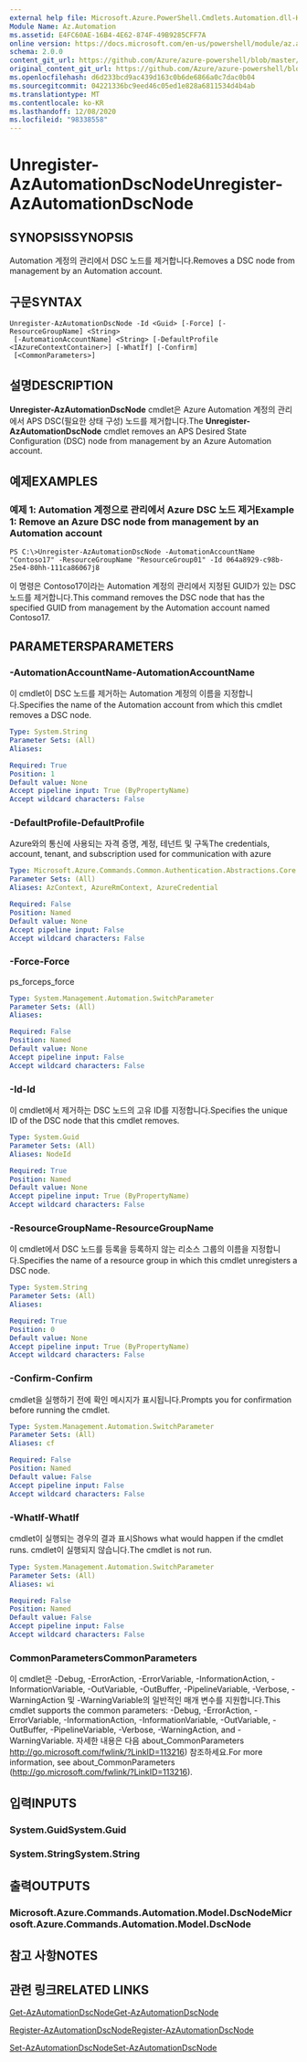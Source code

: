 ```yaml
---
external help file: Microsoft.Azure.PowerShell.Cmdlets.Automation.dll-Help.xml
Module Name: Az.Automation
ms.assetid: E4FC60AE-16B4-4E62-874F-49B9285CFF7A
online version: https://docs.microsoft.com/en-us/powershell/module/az.automation/unregister-azautomationdscnode
schema: 2.0.0
content_git_url: https://github.com/Azure/azure-powershell/blob/master/src/Automation/Automation/help/Unregister-AzAutomationDscNode.md
original_content_git_url: https://github.com/Azure/azure-powershell/blob/master/src/Automation/Automation/help/Unregister-AzAutomationDscNode.md
ms.openlocfilehash: d6d233bcd9ac439d163c0b6de6866a0c7dac0b04
ms.sourcegitcommit: 04221336bc9eed46c05ed1e828a6811534d4b4ab
ms.translationtype: MT
ms.contentlocale: ko-KR
ms.lasthandoff: 12/08/2020
ms.locfileid: "98338558"
---
```

# <span data-ttu-id="04567-101">Unregister-AzAutomationDscNode</span><span class="sxs-lookup"><span data-stu-id="04567-101">Unregister-AzAutomationDscNode</span></span>

## <span data-ttu-id="04567-102">SYNOPSIS</span><span class="sxs-lookup"><span data-stu-id="04567-102">SYNOPSIS</span></span>
<span data-ttu-id="04567-103">Automation 계정의 관리에서 DSC 노드를 제거합니다.</span><span class="sxs-lookup"><span data-stu-id="04567-103">Removes a DSC node from management by an Automation account.</span></span>

## <span data-ttu-id="04567-104">구문</span><span class="sxs-lookup"><span data-stu-id="04567-104">SYNTAX</span></span>

```
Unregister-AzAutomationDscNode -Id <Guid> [-Force] [-ResourceGroupName] <String>
 [-AutomationAccountName] <String> [-DefaultProfile <IAzureContextContainer>] [-WhatIf] [-Confirm]
 [<CommonParameters>]
```

## <span data-ttu-id="04567-105">설명</span><span class="sxs-lookup"><span data-stu-id="04567-105">DESCRIPTION</span></span>
<span data-ttu-id="04567-106">**Unregister-AzAutomationDscNode** cmdlet은 Azure Automation 계정의 관리에서 APS DSC(필요한 상태 구성) 노드를 제거합니다.</span><span class="sxs-lookup"><span data-stu-id="04567-106">The **Unregister-AzAutomationDscNode** cmdlet removes an APS Desired State Configuration (DSC) node from management by an Azure Automation account.</span></span>

## <span data-ttu-id="04567-107">예제</span><span class="sxs-lookup"><span data-stu-id="04567-107">EXAMPLES</span></span>

### <span data-ttu-id="04567-108">예제 1: Automation 계정으로 관리에서 Azure DSC 노드 제거</span><span class="sxs-lookup"><span data-stu-id="04567-108">Example 1: Remove an Azure DSC node from management by an Automation account</span></span>
```
PS C:\>Unregister-AzAutomationDscNode -AutomationAccountName "Contoso17" -ResourceGroupName "ResourceGroup01" -Id 064a8929-c98b-25e4-80hh-111ca86067j8
```

<span data-ttu-id="04567-109">이 명령은 Contoso17이라는 Automation 계정의 관리에서 지정된 GUID가 있는 DSC 노드를 제거합니다.</span><span class="sxs-lookup"><span data-stu-id="04567-109">This command removes the DSC node that has the specified GUID from management by the Automation account named Contoso17.</span></span>

## <span data-ttu-id="04567-110">PARAMETERS</span><span class="sxs-lookup"><span data-stu-id="04567-110">PARAMETERS</span></span>

### <span data-ttu-id="04567-111">-AutomationAccountName</span><span class="sxs-lookup"><span data-stu-id="04567-111">-AutomationAccountName</span></span>
<span data-ttu-id="04567-112">이 cmdlet이 DSC 노드를 제거하는 Automation 계정의 이름을 지정합니다.</span><span class="sxs-lookup"><span data-stu-id="04567-112">Specifies the name of the Automation account from which this cmdlet removes a DSC node.</span></span>

```yaml
Type: System.String
Parameter Sets: (All)
Aliases:

Required: True
Position: 1
Default value: None
Accept pipeline input: True (ByPropertyName)
Accept wildcard characters: False
```

### <span data-ttu-id="04567-113">-DefaultProfile</span><span class="sxs-lookup"><span data-stu-id="04567-113">-DefaultProfile</span></span>
<span data-ttu-id="04567-114">Azure와의 통신에 사용되는 자격 증명, 계정, 테넌트 및 구독</span><span class="sxs-lookup"><span data-stu-id="04567-114">The credentials, account, tenant, and subscription used for communication with azure</span></span>

```yaml
Type: Microsoft.Azure.Commands.Common.Authentication.Abstractions.Core.IAzureContextContainer
Parameter Sets: (All)
Aliases: AzContext, AzureRmContext, AzureCredential

Required: False
Position: Named
Default value: None
Accept pipeline input: False
Accept wildcard characters: False
```

### <span data-ttu-id="04567-115">-Force</span><span class="sxs-lookup"><span data-stu-id="04567-115">-Force</span></span>
<span data-ttu-id="04567-116">ps_force</span><span class="sxs-lookup"><span data-stu-id="04567-116">ps_force</span></span>

```yaml
Type: System.Management.Automation.SwitchParameter
Parameter Sets: (All)
Aliases:

Required: False
Position: Named
Default value: None
Accept pipeline input: False
Accept wildcard characters: False
```

### <span data-ttu-id="04567-117">-Id</span><span class="sxs-lookup"><span data-stu-id="04567-117">-Id</span></span>
<span data-ttu-id="04567-118">이 cmdlet에서 제거하는 DSC 노드의 고유 ID를 지정합니다.</span><span class="sxs-lookup"><span data-stu-id="04567-118">Specifies the unique ID of the DSC node that this cmdlet removes.</span></span>

```yaml
Type: System.Guid
Parameter Sets: (All)
Aliases: NodeId

Required: True
Position: Named
Default value: None
Accept pipeline input: True (ByPropertyName)
Accept wildcard characters: False
```

### <span data-ttu-id="04567-119">-ResourceGroupName</span><span class="sxs-lookup"><span data-stu-id="04567-119">-ResourceGroupName</span></span>
<span data-ttu-id="04567-120">이 cmdlet에서 DSC 노드를 등록을 등록하지 않는 리소스 그룹의 이름을 지정합니다.</span><span class="sxs-lookup"><span data-stu-id="04567-120">Specifies the name of a resource group in which this cmdlet unregisters a DSC node.</span></span>

```yaml
Type: System.String
Parameter Sets: (All)
Aliases:

Required: True
Position: 0
Default value: None
Accept pipeline input: True (ByPropertyName)
Accept wildcard characters: False
```

### <span data-ttu-id="04567-121">-Confirm</span><span class="sxs-lookup"><span data-stu-id="04567-121">-Confirm</span></span>
<span data-ttu-id="04567-122">cmdlet을 실행하기 전에 확인 메시지가 표시됩니다.</span><span class="sxs-lookup"><span data-stu-id="04567-122">Prompts you for confirmation before running the cmdlet.</span></span>

```yaml
Type: System.Management.Automation.SwitchParameter
Parameter Sets: (All)
Aliases: cf

Required: False
Position: Named
Default value: False
Accept pipeline input: False
Accept wildcard characters: False
```

### <span data-ttu-id="04567-123">-WhatIf</span><span class="sxs-lookup"><span data-stu-id="04567-123">-WhatIf</span></span>
<span data-ttu-id="04567-124">cmdlet이 실행되는 경우의 결과 표시</span><span class="sxs-lookup"><span data-stu-id="04567-124">Shows what would happen if the cmdlet runs.</span></span>
<span data-ttu-id="04567-125">cmdlet이 실행되지 않습니다.</span><span class="sxs-lookup"><span data-stu-id="04567-125">The cmdlet is not run.</span></span>

```yaml
Type: System.Management.Automation.SwitchParameter
Parameter Sets: (All)
Aliases: wi

Required: False
Position: Named
Default value: False
Accept pipeline input: False
Accept wildcard characters: False
```

### <span data-ttu-id="04567-126">CommonParameters</span><span class="sxs-lookup"><span data-stu-id="04567-126">CommonParameters</span></span>
<span data-ttu-id="04567-127">이 cmdlet은 -Debug, -ErrorAction, -ErrorVariable, -InformationAction, -InformationVariable, -OutVariable, -OutBuffer, -PipelineVariable, -Verbose, -WarningAction 및 -WarningVariable의 일반적인 매개 변수를 지원합니다.</span><span class="sxs-lookup"><span data-stu-id="04567-127">This cmdlet supports the common parameters: -Debug, -ErrorAction, -ErrorVariable, -InformationAction, -InformationVariable, -OutVariable, -OutBuffer, -PipelineVariable, -Verbose, -WarningAction, and -WarningVariable.</span></span> <span data-ttu-id="04567-128">자세한 내용은 다음 about_CommonParameters http://go.microsoft.com/fwlink/?LinkID=113216) 참조하세요.</span><span class="sxs-lookup"><span data-stu-id="04567-128">For more information, see about_CommonParameters (http://go.microsoft.com/fwlink/?LinkID=113216).</span></span>

## <span data-ttu-id="04567-129">입력</span><span class="sxs-lookup"><span data-stu-id="04567-129">INPUTS</span></span>

### <span data-ttu-id="04567-130">System.Guid</span><span class="sxs-lookup"><span data-stu-id="04567-130">System.Guid</span></span>

### <span data-ttu-id="04567-131">System.String</span><span class="sxs-lookup"><span data-stu-id="04567-131">System.String</span></span>

## <span data-ttu-id="04567-132">출력</span><span class="sxs-lookup"><span data-stu-id="04567-132">OUTPUTS</span></span>

### <span data-ttu-id="04567-133">Microsoft.Azure.Commands.Automation.Model.DscNode</span><span class="sxs-lookup"><span data-stu-id="04567-133">Microsoft.Azure.Commands.Automation.Model.DscNode</span></span>

## <span data-ttu-id="04567-134">참고 사항</span><span class="sxs-lookup"><span data-stu-id="04567-134">NOTES</span></span>

## <span data-ttu-id="04567-135">관련 링크</span><span class="sxs-lookup"><span data-stu-id="04567-135">RELATED LINKS</span></span>

[<span data-ttu-id="04567-136">Get-AzAutomationDscNode</span><span class="sxs-lookup"><span data-stu-id="04567-136">Get-AzAutomationDscNode</span></span>](./Get-AzAutomationDscNode.md)

[<span data-ttu-id="04567-137">Register-AzAutomationDscNode</span><span class="sxs-lookup"><span data-stu-id="04567-137">Register-AzAutomationDscNode</span></span>](./Register-AzAutomationDscNode.md)

[<span data-ttu-id="04567-138">Set-AzAutomationDscNode</span><span class="sxs-lookup"><span data-stu-id="04567-138">Set-AzAutomationDscNode</span></span>](./Set-AzAutomationDscNode.md)


